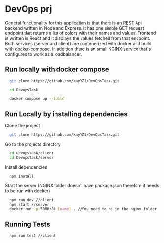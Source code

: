 
# DevOps prj
General functionality for this application is that there is an REST Api backend written in Node and Express. It has one simple GET request endpoint that returns a lits of colors with their names and values. Frontend is written in React and it displays the values fetched from that endpoint. Both services (server and client) are contenerized with docker and build with docker-compose. In addition there is an small NGINX service that's configured to work as a loadbalancer.
## Run locally with docker compose
```bash
  git clone https://github.com/kayYZ1/DevOpsTask.git
```

```bash
  cd DevopsTask
```
```bash
  docker compose up --build
```

## Run Locally by installing dependencies

Clone the project

```bash
  git clone https://github.com/kayYZ1/DevOpsTask.git
```

Go to the projects directory

```bash
  cd DevopsTask/client
  cd DevopsTask/server
```

Install dependencies

```bash
  npm install
```

Start the server (NGINX folder doesn't have package.json therefore it needs to be run with docker)

```bash
  npm run dev //client
  npm start //server
  docker run -p 5000:80 [name] . //You need to be in the nginx folder
```



## Running Tests


```bash
  npm run test //client
```


